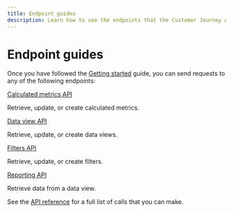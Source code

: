 ```yaml
---
title: Endpoint guides
description: Learn how to use the endpoints that the Customer Journey Analytics API offers.
---
```


# Endpoint guides

Once you have followed the [Getting started](../getting-started/index.md) guide, you can send requests to any of the following endpoints:

<DiscoverBlock slots="link, text"/> 

[Calculated metrics API](calculatedmetrics/index.md) 
     
Retrieve, update, or create calculated metrics.

<DiscoverBlock slots="link, text"/> 

[Data view API](datagroups/index.md)

Retrieve, update, or create data views.

<DiscoverBlock slots="link, text"/>

[Filters API](filters/index.md) 

Retrieve, update, or create filters.

<DiscoverBlock slots="link, text"/>

[Reporting API](reporting/index.md)

Retrieve data from a data view.

See the [API reference](../api.md) for a full list of calls that you can make.
